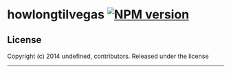 # howlongtilvegas [![NPM version](https://badge.fury.io/js/howlongtilvegas.png)](http://badge.fury.io/js/howlongtilvegas) 

> 

## License
Copyright (c) 2014 undefined, contributors.
Released under the  license

***
